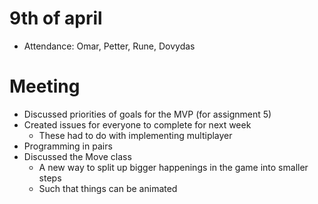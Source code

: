 # 9th of april
* Attendance: Omar, Petter, Rune, Dovydas

# Meeting
* Discussed priorities of goals for the MVP (for assignment 5)
* Created issues for everyone to complete for next week
    * These had to do with implementing multiplayer
* Programming in pairs
* Discussed the Move class
    * A new way to split up bigger happenings in the game into smaller steps
    * Such that things can be animated
